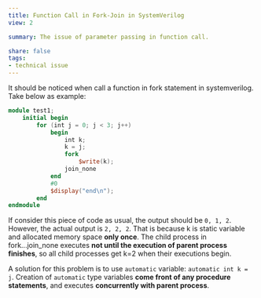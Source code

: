 ```yaml
---
title: Function Call in Fork-Join in SystemVerilog
view: 2

summary: The issue of parameter passing in function call.

share: false
tags:
- technical issue
---
```

It should be noticed when call a function in fork statement in systemverilog. Take below as example:
```verilog
module test1;
    initial begin
        for (int j = 0; j < 3; j++)
            begin
                int k;
                k = j;
                fork
                    $write(k);
                join_none
            end
            #0
            $display("end\n");
        end
endmodule
```
If consider this piece of code as usual, the output should be `0, 1, 2`. However, the actual output is `2, 2, 2`. That is because k is static variable and allocated memory space **only once**. The child process in fork...join_none executes **not until the execution of parent process finishes**, so all child processes get k=2 when their executions begin.

A solution for this problem is to use `automatic` variable: `automatic int k = j`. Creation of `automatic` type variables **come front of any procedure statements**, and executes **concurrently with parent process**.